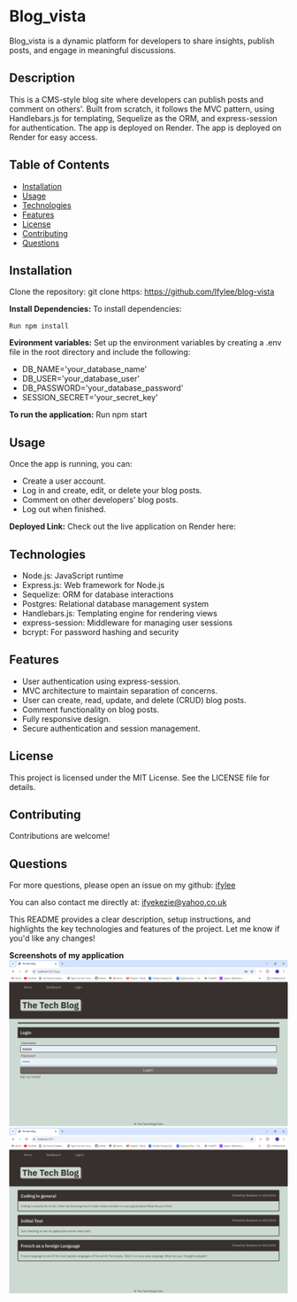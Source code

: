 # Blog_vista
Blog_vista is a dynamic platform for developers to share insights, publish posts, and engage in meaningful discussions.

## Description
This is a CMS-style blog site where developers can publish posts and comment on others'. Built from scratch, it follows the MVC pattern, using Handlebars.js for templating, Sequelize as the ORM, and express-session for authentication. The app is deployed on Render. The app is deployed on Render for easy access.

## Table of Contents
- [Installation](#installation)
- [Usage](#usage)
- [Technologies](#)
- [Features](#)
- [License](#license)
- [Contributing](#contributing)
- [Questions](#questions)



## Installation
Clone the repository: git clone https: https://github.com/Ifylee/blog-vista

**Install Dependencies:**
To install dependencies:

```
Run npm install

```
**Evironment variables:**
Set up the environment variables by creating a .env file in the root directory and include the following:
- DB_NAME='your_database_name'
- DB_USER='your_database_user'
- DB_PASSWORD='your_database_password'
- SESSION_SECRET='your_secret_key'

**To run the application:**
Run npm start

## Usage
Once the app is running, you can:

- Create a user account.
- Log in and create, edit, or delete your blog posts.
- Comment on other developers' blog posts.
- Log out when finished.

**Deployed Link:**
Check out the live application on Render here:

## Technologies
- Node.js: JavaScript runtime
- Express.js: Web framework for Node.js
- Sequelize: ORM for database interactions
- Postgres: Relational database management system
- Handlebars.js: Templating engine for rendering views
- express-session: Middleware for managing user sessions
- bcrypt: For password hashing and security

## Features
- User authentication using express-session.
- MVC architecture to maintain separation of concerns.
- User can create, read, update, and delete (CRUD) blog posts.
- Comment functionality on blog posts.
- Fully responsive design.
- Secure authentication and session management.


## License
This project is licensed under the MIT License. See the LICENSE file for details.

## Contributing
Contributions are welcome!

## Questions

  For more questions, please open an issue on my github: [ifylee](https://github.com/Ifylee/blog-vista)

  You can also contact me directly at: [ifyekezie@yahoo.co.uk](mailto:ifyekezie@yahoo.co.uk)

This README provides a clear description, setup instructions, and highlights the key technologies and features of the project. Let me know if you'd like any changes!

**Screenshots of my application**
![alt text](image-2.png)
![alt text](image.png)



